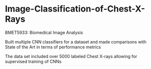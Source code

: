 # Image-Classification-of-Chest-X-Rays
BMET5933: Biomedical Image Analysis

Built multiple CNN classifiers for a dataset and made comparisons with State of the Art in terms of performance metrics

The data set included over 5000 labeled Chest X-rays allowing for supervised training of CNNs
